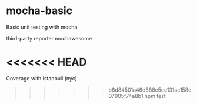 # mocha-basic

Basic unit testing with mocha

third-party reporter mochawesome

<<<<<<< HEAD
=======
Coverage with istanbull (nyc)

>>>>>>> b8d84501a46d888c5ee131ac158e07905f74a8b1
npm test